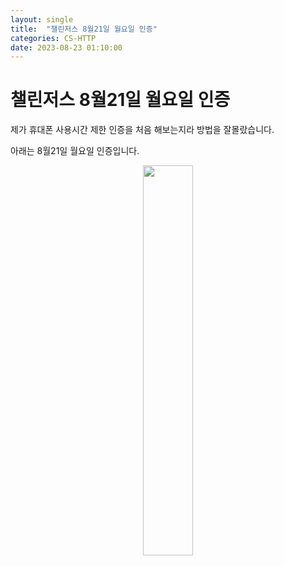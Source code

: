 ```yaml
---
layout: single
title:  "챌린저스 8월21일 월요일 인증"
categories: CS-HTTP
date: 2023-08-23 01:10:00
---
```


# 챌린저스 8월21일 월요일 인증

제가 휴대폰 사용시간 제한 인증을 처음 해보는지라 방법을 잘몰랐습니다.

아래는 8월21일 월요일 인증입니다.

<p align="center"><img src="https://github.com/BaxDailyGit/BaxDailyGit.github.io/assets/99312529/4432ab14-ab00-43d5-85b7-a34e9749918c" width="40%" height="40%"></p>
